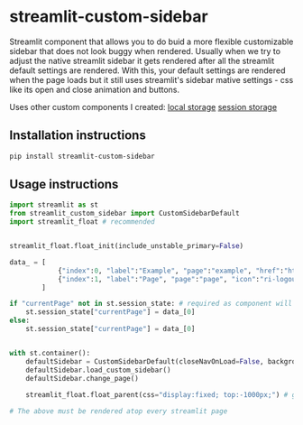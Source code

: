 # streamlit-custom-sidebar

Streamlit component that allows you to do buid a more flexible customizable sidebar that does not look buggy when rendered. Usually when we try to adjust the native streamlit sidebar it gets rendered after all the streamlit default settings are rendered. With this, your default settings are rendered when the page loads but it still uses streamlit's sidebar mative settings - css like its open and close animation and buttons.  

Uses other custom components I created:
[local storage](https://pypi.org/project/streamlit-local-storage/)
[session storage](https://pypi.org/project/streamlit-browser-session-storage/)

## Installation instructions

```sh
pip install streamlit-custom-sidebar
```

## Usage instructions

```python
import streamlit as st
from streamlit_custom_sidebar import CustomSidebarDefault
import streamlit_float # recommended


streamlit_float.float_init(include_unstable_primary=False)

data_ = [
            {"index":0, "label":"Example", "page":"example", "href":"http://localhost:8501/"},
            {"index":1, "label":"Page", "page":"page", "icon":"ri-logout-box-r-line", "href":"http://localhost:8501/page"}
        ]

if "currentPage" not in st.session_state: # required as component will be looking for this in session state to change page via `switch_page`
    st.session_state["currentPage"] = data_[0] 
else:
    st.session_state["currentPage"] = data_[0] 


with st.container():
    defaultSidebar = CustomSidebarDefault(closeNavOnLoad=False, backgroundColor="brown", loadPageName="example", data=data_, LocalOrSessionStorage=1, serverRendering=False, webMedium="local") 
    defaultSidebar.load_custom_sidebar()
    defaultSidebar.change_page()
    
    streamlit_float.float_parent(css="display:fixed; top:-1000px;") # gets rid of the whitespace created from the iframes used to build the component - no big forehead.

# The above must be rendered atop every streamlit page

```
